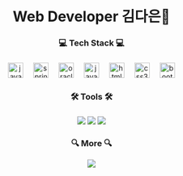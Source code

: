 <h1 align="center">Web Developer 김다은🙋</h1>

###

<h3 align="center">💻 Tech Stack 💻</h3>

###

<div align="center">
  <img src="https://cdn.jsdelivr.net/gh/devicons/devicon/icons/java/java-original.svg" height="30" alt="java logo"  />
  <img width="12" />
  <img src="https://cdn.jsdelivr.net/gh/devicons/devicon/icons/spring/spring-original.svg" height="30" alt="spring logo"  />
  <img width="12" />
  <img src="https://cdn.jsdelivr.net/gh/devicons/devicon/icons/oracle/oracle-original.svg" height="30" alt="oracle logo"  />
  <img width="12" />
  <img src="https://cdn.jsdelivr.net/gh/devicons/devicon/icons/javascript/javascript-original.svg" height="30" alt="javascript logo"  />
  <img width="12" />
  <img src="https://cdn.jsdelivr.net/gh/devicons/devicon/icons/html5/html5-original.svg" height="30" alt="html5 logo"  />
  <img width="12" />
  <img src="https://cdn.jsdelivr.net/gh/devicons/devicon/icons/css3/css3-original.svg" height="30" alt="css3 logo"  />
  <img width="12" />
  <img src="https://cdn.jsdelivr.net/gh/devicons/devicon/icons/bootstrap/bootstrap-original.svg" height="30" alt="bootstrap logo"  />
</div>

###

<h3 align="center">🛠️ Tools 🛠️</h3>

###

<div align="center">
  <img src="https://img.shields.io/badge/Eclipse-4B088A?style=flat-square&logo=eclipseide&logoColor=white"/>
  <img src="https://img.shields.io/badge/VisualStudioCode-00BFFF?style=flat-square&logo=visualstudiocode&logoColor=white"/>
  <img src="https://img.shields.io/badge/GitHub-000000?style=flat-square&logo=github&logoColor=white"/>

###

<h3 align="center">🔍 More 🔍</h3>
  <a href="https://blog.naver.com/dana1939"><img src="https://img.shields.io/badge/Tech Blog-2EFE64?style=flat-square&logo=naver&logoColor=white"/></a>
</div>

###
